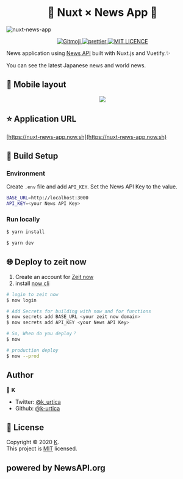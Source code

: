 <h1 align="center">📰 Nuxt × News App 📰</h1>

![nuxt-news-app](https://user-images.githubusercontent.com/46732829/74839888-633f8480-5369-11ea-9cb7-4da1f0fe2898.gif)

<p align="center">
	<a href="https://gitmoji.carloscuesta.me">
		<img src="https://img.shields.io/badge/gitmoji-%20😜%20😍-FFDD67.svg?style=flat-square"
			 alt="Gitmoji">
	</a>
  <a href="https://github.com/prettier/prettier">
    <img src="https://img.shields.io/badge/code_style-prettier-ff69b4.svg?style=flat-square" alt="prettier">
  </a>
  <a href="/LICENSE">
    <img src="http://img.shields.io/badge/license-MIT-blue.svg?style=flat" alt="MIT LICENCE">
  </a>
</p>

News application using [News API][*1] built with Nuxt.js and Vuetify.✨

You can see the latest Japanese news and world news.

## 📱 Mobile layout

<p align="center">
<img src="https://user-images.githubusercontent.com/46732829/74101738-6a53df00-4b80-11ea-9d6b-829c8504f26f.png">
</p>

## ⭐️ Application URL

[https://nuxt-news-app.now.sh](https://nuxt-news-app.now.sh)

## 🔧 Build Setup

### Environment

Create `.env` file and add `API_KEY`. Set the News API Key to the value.

```bash
BASE_URL=http://localhost:3000
API_KEY=<your News API Key>
```

### Run locally

```bash
$ yarn install

$ yarn dev
```

## 🌐 Deploy to zeit now

1. Create an account for [Zeit now][*2]
1. install [now cli][*3]

```bash
# login to zeit now
$ now login

# Add Secrets for building with now and for functions
$ now secrets add BASE_URL <your zeit now domain>
$ now secrets add API_KEY <your News API Key>

# So, When do you deploy？
$ now
```

```bash
# production deploy
$ now --prod
```

## Author

👀 **K**

- Twitter: [@k_urtica](https://twitter.com/k_urtica)
- Github: [@k-urtica](https://github.com/k-urtica)

## 📄 License

Copyright © 2020 [K](https://github.com/k-urtica).<br />
This project is [MIT](http://opensource.org/licenses/MIT) licensed.

## powered by NewsAPI.org

[*1]: https://newsapi.org/
[*2]: https://zeit.co/
[*3]: https://github.com/zeit/now
